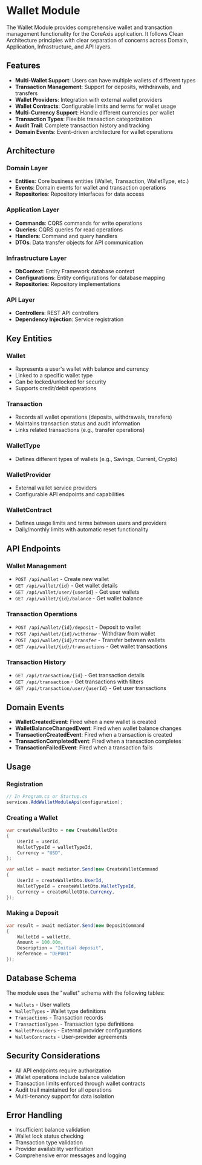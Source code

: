 # Wallet Module

The Wallet Module provides comprehensive wallet and transaction management functionality for the CoreAxis application. It follows Clean Architecture principles with clear separation of concerns across Domain, Application, Infrastructure, and API layers.

## Features

- **Multi-Wallet Support**: Users can have multiple wallets of different types
- **Transaction Management**: Support for deposits, withdrawals, and transfers
- **Wallet Providers**: Integration with external wallet providers
- **Wallet Contracts**: Configurable limits and terms for wallet usage
- **Multi-Currency Support**: Handle different currencies per wallet
- **Transaction Types**: Flexible transaction categorization
- **Audit Trail**: Complete transaction history and tracking
- **Domain Events**: Event-driven architecture for wallet operations

## Architecture

### Domain Layer
- **Entities**: Core business entities (Wallet, Transaction, WalletType, etc.)
- **Events**: Domain events for wallet and transaction operations
- **Repositories**: Repository interfaces for data access

### Application Layer
- **Commands**: CQRS commands for write operations
- **Queries**: CQRS queries for read operations
- **Handlers**: Command and query handlers
- **DTOs**: Data transfer objects for API communication

### Infrastructure Layer
- **DbContext**: Entity Framework database context
- **Configurations**: Entity configurations for database mapping
- **Repositories**: Repository implementations

### API Layer
- **Controllers**: REST API controllers
- **Dependency Injection**: Service registration

## Key Entities

### Wallet
- Represents a user's wallet with balance and currency
- Linked to a specific wallet type
- Can be locked/unlocked for security
- Supports credit/debit operations

### Transaction
- Records all wallet operations (deposits, withdrawals, transfers)
- Maintains transaction status and audit information
- Links related transactions (e.g., transfer operations)

### WalletType
- Defines different types of wallets (e.g., Savings, Current, Crypto)

### WalletProvider
- External wallet service providers
- Configurable API endpoints and capabilities

### WalletContract
- Defines usage limits and terms between users and providers
- Daily/monthly limits with automatic reset functionality

## API Endpoints

### Wallet Management
- `POST /api/wallet` - Create new wallet
- `GET /api/wallet/{id}` - Get wallet details
- `GET /api/wallet/user/{userId}` - Get user wallets
- `GET /api/wallet/{id}/balance` - Get wallet balance

### Transaction Operations
- `POST /api/wallet/{id}/deposit` - Deposit to wallet
- `POST /api/wallet/{id}/withdraw` - Withdraw from wallet
- `POST /api/wallet/{id}/transfer` - Transfer between wallets
- `GET /api/wallet/{id}/transactions` - Get wallet transactions

### Transaction History
- `GET /api/transaction/{id}` - Get transaction details
- `GET /api/transaction` - Get transactions with filters
- `GET /api/transaction/user/{userId}` - Get user transactions

## Domain Events

- **WalletCreatedEvent**: Fired when a new wallet is created
- **WalletBalanceChangedEvent**: Fired when wallet balance changes
- **TransactionCreatedEvent**: Fired when a transaction is created
- **TransactionCompletedEvent**: Fired when a transaction completes
- **TransactionFailedEvent**: Fired when a transaction fails

## Usage

### Registration
```csharp
// In Program.cs or Startup.cs
services.AddWalletModuleApi(configuration);
```

### Creating a Wallet
```csharp
var createWalletDto = new CreateWalletDto
{
    UserId = userId,
    WalletTypeId = walletTypeId,
    Currency = "USD",
};

var wallet = await mediator.Send(new CreateWalletCommand
{
    UserId = createWalletDto.UserId,
    WalletTypeId = createWalletDto.WalletTypeId,
    Currency = createWalletDto.Currency,
});
```

### Making a Deposit
```csharp
var result = await mediator.Send(new DepositCommand
{
    WalletId = walletId,
    Amount = 100.00m,
    Description = "Initial deposit",
    Reference = "DEP001"
});
```

## Database Schema

The module uses the "wallet" schema with the following tables:
- `Wallets` - User wallets
- `WalletTypes` - Wallet type definitions
- `Transactions` - Transaction records
- `TransactionTypes` - Transaction type definitions
- `WalletProviders` - External provider configurations
- `WalletContracts` - User-provider agreements

## Security Considerations

- All API endpoints require authorization
- Wallet operations include balance validation
- Transaction limits enforced through wallet contracts
- Audit trail maintained for all operations
- Multi-tenancy support for data isolation

## Error Handling

- Insufficient balance validation
- Wallet lock status checking
- Transaction type validation
- Provider availability verification
- Comprehensive error messages and logging